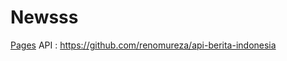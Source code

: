# Newsss

[Pages](https://katarsis-601.github.io/Newsss/)
API : https://github.com/renomureza/api-berita-indonesia
